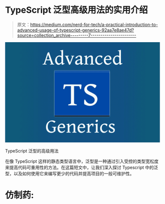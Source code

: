 # TypeScript 泛型高级用法的实用介绍

> 原文：<https://medium.com/nerd-for-tech/a-practical-introduction-to-advanced-usage-of-typescript-generics-92aa7e8ae47d?source=collection_archive---------7----------------------->

![](img/3e91c246d89ca75b109fb1d4037b8679.png)

TypeScript 泛型的高级用法

在像 TypeScript 这样的静态类型语言中，泛型是一种通过引入受控的类型宽松度来提高代码可重用性的方法。在这篇短文中，让我们深入探讨 Typescript 中的泛型，以及如何使用它来编写更少的代码并提高项目的一般可维护性。

# 仿制药: